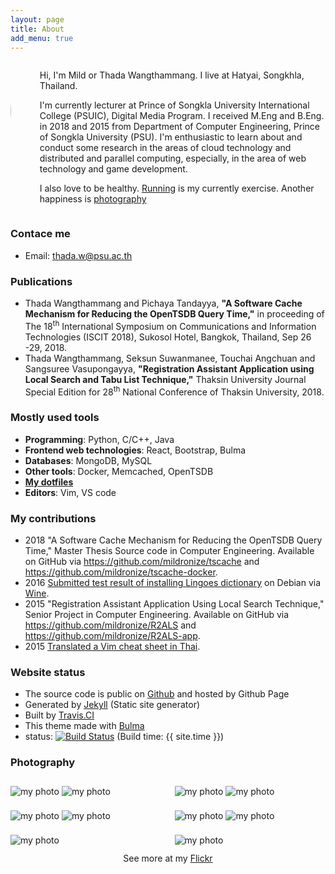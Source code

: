 ```yaml
---
layout: page
title: About
add_menu: true
---
```


<style>
.image{
    margin-top:0.7rem;
    margin-bottom:0.7rem;
}
.column .img-column{
    padding:.35rem;
}
.profile{
    border-radius: 50%;
    width:160px;
}

</style>


<div class="columns">
  <div class="column is-narrow ">
    <div style="margin: 0 auto;" class="profile">
      <img data-convert="disable" alt="my profile" class="profile" src="{{site.url}}/public/images/my-profile.jpg">
    </div>
  </div>
  <div class="column has-text-justified">
    <p>Hi, I'm Mild or Thada Wangthammang. I live at Hatyai, Songkhla, Thailand. </p>
    <p>I'm currently lecturer at Prince of Songkla University International College (PSUIC), Digital Media Program. I received M.Eng and B.Eng. in 2018 and 2015 from Department of Computer Engineering, Prince of
    Songkla University (PSU). 
    I'm enthusiastic to learn about and conduct some research
    in the areas of cloud technology and distributed and
    parallel computing, especially, in the area of web technology and game development.</p>
    <p>I also love to be healthy. <a href="https://connect.garmin.com/modern/profile/6bbc2036-215a-42b6-b8ab-179c7672fabc">Running</a> is my currently exercise. Another happiness is <a href="#photography">photography</a> </p>
  </div>
</div>

### Contace me
- Email: [thada.w@psu.ac.th](mailto:thada.w@psu.ac.th)


### Publications
-	Thada Wangthammang and Pichaya Tandayya, **"A Software Cache Mechanism for Reducing the OpenTSDB Query Time,"** in proceeding of The 18<sup>th</sup> International Symposium on Communications and Information Technologies (ISCIT 2018), Sukosol Hotel, Bangkok, Thailand, Sep 26 -29, 2018.
-	Thada Wangthammang, Seksun Suwanmanee, Touchai Angchuan and Sangsuree Vasupongayya, **"Registration Assistant Application using Local Search and Tabu List Technique,"** Thaksin University Journal Special Edition for 28<sup>th</sup> National Conference of Thaksin University, 2018.


### Mostly used tools
- **Programming**: Python, C/C++, Java
- **Frontend web technologies**: React, Bootstrap, Bulma
- **Databases**: MongoDB, MySQL
- **Other tools**: Docker, Memcached, OpenTSDB
- **[My dotfiles](https://github.com/mildronize/dotfiles)**
- **Editors**: Vim, VS code

### My contributions
-	2018 "A Software Cache Mechanism for Reducing the OpenTSDB Query Time," Master Thesis Source code in Computer Engineering. Available on GitHub via <https://github.com/mildronize/tscache> and <https://github.com/mildronize/tscache-docker>.
- 2016 [Submitted test result of installing ](https://appdb.winehq.org/objectManager.php?sClass=version&iId=33492) [Lingoes dictionary](http://www.lingoes.net/) on Debian via [Wine](https://www.winehq.org/).
-	2015 "Registration Assistant Application Using Local Search Technique," Senior Project in Computer Engineering. Available on GitHub via <https://github.com/mildronize/R2ALS> and <https://github.com/mildronize/R2ALS-app>.
- 2015 [Translated a Vim cheat sheet in Thai](http://vim.rtorr.com/lang/th/).

### Website status
- The source code is public on [Github](https://github.com/mildronize/mildronize.github.io) and hosted by Github Page
- Generated by [Jekyll](https://jekyllrb.com/) (Static site generator)
- Built by [Travis.CI](https://travis-ci.org/mildronize/mildronize.github.io)
- This theme made with [Bulma](https://bulma.io)
- status: <a href="https://travis-ci.org/mildronize/mildronize.github.io"><img data-convert="disable"  src="https://travis-ci.org/mildronize/mildronize.github.io.svg?branch=jekyll" alt="Build Status" /></a> (Build time: {{ site.time }})


### Photography
<div class="columns">
  <div class="column img-column">
    <img alt="my photo" class="image" src="{{site.url}}/public/images/about/1.jpg">
    <img alt="my photo" class="image" src="{{site.url}}/public/images/about/2.jpg">
    <img alt="my photo" class="image" src="{{site.url}}/public/images/about/3.jpg">
    <img alt="my photo" class="image" src="{{site.url}}/public/images/about/4.jpg">
    <img alt="my photo" class="image" src="{{site.url}}/public/images/about/5.jpg">
<!--    {% for i in (1..5) %}
      <div class="image placeholder" data-large="{{site.url}}/public/images/about/{{i}}.jpg">
        <img src="https://ce8be7dec.cloudimg.io/bound/100x100/q20/{{site.url}}/public/images/about/{{i}}.jpg" class="placeholder-img-small">
        <noscript><img src="{{site.url}}/public/images/about/{{i}}.jpg"/></noscript>
        <div class="placeholder-ratio"></div>
      </div>
    {% endfor %} -->
  </div>
  <div class="column img-column">
    <img alt="my photo" class="image" src="{{site.url}}/public/images/about/6.jpg">
    <img alt="my photo" class="image" src="{{site.url}}/public/images/about/7.jpg">
    <img alt="my photo" class="image" src="{{site.url}}/public/images/about/8.jpg">
    <img alt="my photo" class="image" src="{{site.url}}/public/images/about/9.jpg">
    <img alt="my photo" class="image" src="{{site.url}}/public/images/about/10.jpg">
  <!--  {% for i in (6..10) %}
      <div class="image placeholder" data-large="{{site.url}}/public/images/about/{{i}}.jpg">
        <img src="https://ce8be7dec.cloudimg.io/bound/100x100/q20/{{site.url}}/public/images/about/{{i}}.jpg" class="placeholder-img-small">
        <noscript><img src="{{site.url}}/public/images/about/{{i}}.jpg"/></noscript>
        <div class="placeholder-ratio"></div>
      </div>
    {% endfor %} -->
  </div>
</div>

<center>See more at my <a href="https://www.flickr.com/photos/mildronize">Flickr</a></center>
